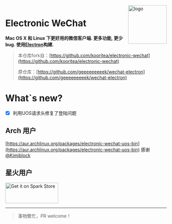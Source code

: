 <img src="assets/icon.png" alt="logo" height="120" align="right" />

# Electronic WeChat

**Mac OS X 和 Linux 下更好用的微信客户端. 更多功能, 更少bug. 使用[Electron](https://github.com/atom/electron)构建.**

> 本仓库fork自：[https://github.com/kooritea/electronic-wechat](https://github.com/kooritea/electronic-wechat)
>
> 原仓库：[https://github.com/geeeeeeeeek/wechat-electron](https://github.com/geeeeeeeeek/wechat-electron)

# What`s new?

* [X] 利用UOS请求头修复了登陆问题

## Arch 用户

[https://aur.archlinux.org/packages/electronic-wechat-uos-bin](https://aur.archlinux.org/packages/electronic-wechat-uos-bin) 感谢[@Kimiblock](https://github.com/Kimiblock)

## 星火用户

<a href="https://spk.yzzi.icu/?spk=spk://store/chat/electronic-wechat" target="_blank">
<img alt="Get it on Spark Store" src="https://download.gankun.cn.ma/api/raw/?path=/%E5%85%B6%E4%BB%96/getitonSparkStore.png" width="165" height="64" />
</a>

---

> 事物繁忙，PR welcome！
